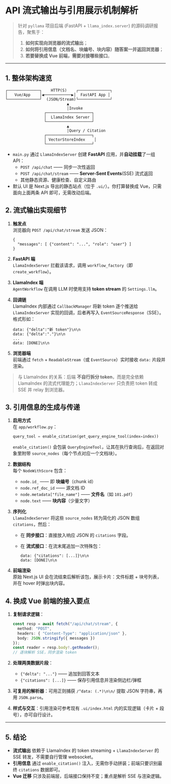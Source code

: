 # API 流式输出与引用展示机制解析

> 针对 `pyllama` 项目后端 (FastAPI + `llama_index.server`) 的源码调研报告，聚焦于：
> 1. **如何实现向浏览器的流式输出**；
> 2. **如何将引用信息（文档名、块编号、块内容）随答案一并返回浏览器**；
> 3. **若要替换成 Vue 前端，需要对接哪些接口**。

---

## 1. 整体架构速览

```
┌──────────────┐    HTTP(S)    ┌──────────────┐
│   Vue/App    │◀────────────▶│  FastAPI App │
└──────────────┘  (JSON/Stream)└──────────────┘
                           ▲
                           │Invoke
                 ┌────────────────────┐
                 │  LlamaIndex Server │
                 └────────────────────┘
                           ▲
                           │Query / Citation
                 ┌────────────────────┐
                 │ VectorStoreIndex    │
                 └────────────────────┘
```

* `main.py` 通过 `LlamaIndexServer` 创建 **FastAPI** 应用，并**自动挂载**了一组 API：
  * `POST /api/chat`  —— 同步一次性返回
  * `POST /api/chat/stream` —— **Server-Sent Events**(SSE) 流式返回
  * 其他静态资源、健康检查、自定义路由
* 默认 UI 是 Next.js 导出的静态站点（位于 `.ui/`）。你打算替换成 Vue，只需面向上面两条 API 即可，无需改动后端。

## 2. 流式输出实现细节

1. **触发点**  
   浏览器向 `POST /api/chat/stream` 发送 JSON：

   ```jsonc
   {
     "messages": [ {"content": "...", "role": "user"} ]
   }
   ```

2. **FastAPI 端**  
   `LlamaIndexServer` 拦截该请求，调用 `workflow_factory`（即 `create_workflow`）。

3. **LlamaIndex 端**  
   `AgentWorkflow` 在调用 LLM 时使用支持 **token stream** 的 `Settings.llm`。

4. **回调链**  
   LlamaIndex 内部通过 `CallbackManager` 将新 token 逐个推送给 `LlamaIndexServer` 实现的回调，后者再写入 `EventSourceResponse`（SSE）。格式形如：

   ```text
   data: {"delta":"新 token"}\n\n
   data: {"delta":"."}\n\n
   ...
   data: [DONE]\n\n
   ```

5. **浏览器端**  
   前端通过 `fetch` + `ReadableStream`（或 `EventSource`）实时接收 `data:` 片段并渲染。

> 与 LlamaIndex 的关系：后端 **不自行拆分 token**，而是完全依赖 LlamaIndex 的流式代理能力；`LlamaIndexServer` 只负责把 token 转成 SSE 并 relay 到浏览器。

## 3. 引用信息的生成与传递

1. **启用方式**  
   在 `app/workflow.py`：

   ```python
   query_tool = enable_citation(get_query_engine_tool(index=index))
   ```

   `enable_citation()` 会包装 `QueryEngineTool`，让其在执行查询后，在返回对象里附带 `source_nodes`（每个节点对应一个文档块）。

2. **数据结构**  
   每个 `NodeWithScore` 包含：
   * `node.id_`  —— 即 **块编号**（chunk id）
   * `node.ref_doc_id` —— 源文档 ID
   * `node.metadata["file_name"]` —— **文件名**（如 `101.pdf`）
   * `node.text` —— **块内容**（少量文字）

3. **序列化**  
   `LlamaIndexServer` 将这些 `source_nodes` 转为简化的 JSON 数组 `citations`，然后：

   * 在 **同步接口**：直接放入响应 JSON 的 `citations` 字段。
   * 在 **流式接口**：在流末尾追加一次特殊包：

     ```text
     data: {"citations": [...]}\n\n
     data: [DONE]\n\n
     ```

4. **前端渲染**  
   原始 Next.js UI 会在流结束后解析该包，展示卡片：文件标题 + 块号列表，并在 hover 时弹出块内容。

## 4. 换成 Vue 前端的接入要点

1. **复制请求逻辑**：
   ```ts
   const resp = await fetch("/api/chat/stream", {
     method: "POST",
     headers: { "Content-Type": "application/json" },
     body: JSON.stringify({ messages })
   });
   const reader = resp.body!.getReader();
   // 逐块解析 SSE，同步渲染 token
   ```

2. **处理两类数据片段**：
   * `{"delta": "..."}` —— 追加到回答文本
   * `{"citations": [...]}` —— 保存引用信息并渲染侧边栏/弹框

3. **可复用的解析器**：可用正则捕获 `/^data: (.*)\n\n/` 提取 JSON 字符串，再用 `JSON.parse`。

4. **样式与交互**：引用渲染可参考现有 `.ui/index.html` 内的实现逻辑（卡片 + 段号），亦可自行设计。

---

## 5. 结论

* **流式输出** 依赖于 LlamaIndex 的 token streaming + `LlamaIndexServer` 的 SSE 转发，不需要自行管理 websocket。
* **引用信息** 通过 `enable_citation()` 注入，无需你手动拼装；前端只要识别最终 `citations` 数据即可。
* **Vue 迁移** 只涉及前端层，后端接口保持不变；重点是解析 SSE 与渲染逻辑。


